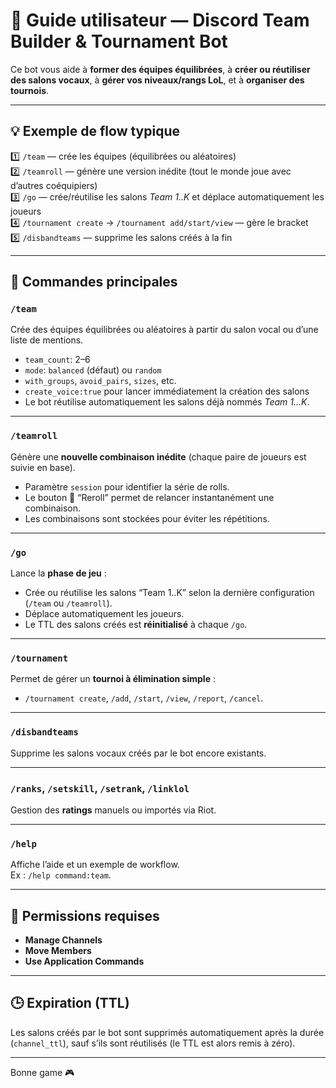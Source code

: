 # 📖 Guide utilisateur — Discord Team Builder & Tournament Bot

Ce bot vous aide à **former des équipes équilibrées**, à **créer ou réutiliser des salons vocaux**, à **gérer vos niveaux/rangs LoL**, et à **organiser des tournois**.

---

## 💡 Exemple de flow typique

1️⃣ `/team` — crée les équipes (équilibrées ou aléatoires)  
2️⃣ `/teamroll` — génère une version inédite (tout le monde joue avec d’autres coéquipiers)  
3️⃣ `/go` — crée/réutilise les salons *Team 1..K* et déplace automatiquement les joueurs  
4️⃣ `/tournament create` → `/tournament add/start/view` — gère le bracket  
5️⃣ `/disbandteams` — supprime les salons créés à la fin

---

## 👥 Commandes principales

### `/team`
Crée des équipes équilibrées ou aléatoires à partir du salon vocal ou d’une liste de mentions.  
- `team_count`: 2–6  
- `mode`: `balanced` (défaut) ou `random`  
- `with_groups`, `avoid_pairs`, `sizes`, etc.  
- `create_voice:true` pour lancer immédiatement la création des salons  
- Le bot réutilise automatiquement les salons déjà nommés *Team 1…K*.

---

### `/teamroll`
Génère une **nouvelle combinaison inédite** (chaque paire de joueurs est suivie en base).  
- Paramètre `session` pour identifier la série de rolls.  
- Le bouton 🎲 “Reroll” permet de relancer instantanément une combinaison.  
- Les combinaisons sont stockées pour éviter les répétitions.

---

### `/go`
Lance la **phase de jeu** :
- Crée ou réutilise les salons “Team 1..K” selon la dernière configuration (`/team` ou `/teamroll`).  
- Déplace automatiquement les joueurs.  
- Le TTL des salons créés est **réinitialisé** à chaque `/go`.

---

### `/tournament`
Permet de gérer un **tournoi à élimination simple** :
- `/tournament create`, `/add`, `/start`, `/view`, `/report`, `/cancel`.

---

### `/disbandteams`
Supprime les salons vocaux créés par le bot encore existants.

---

### `/ranks`, `/setskill`, `/setrank`, `/linklol`
Gestion des **ratings** manuels ou importés via Riot.

---

### `/help`
Affiche l’aide et un exemple de workflow.  
Ex : `/help command:team`.

---

## 🧹 Permissions requises
- **Manage Channels**
- **Move Members**
- **Use Application Commands**

---

## 🕒 Expiration (TTL)
Les salons créés par le bot sont supprimés automatiquement après la durée (`channel_ttl`), sauf s’ils sont réutilisés (le TTL est alors remis à zéro).

---

Bonne game 🎮
